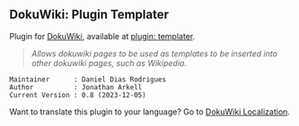 ## DokuWiki: Plugin Templater
Plugin for [DokuWiki](https://www.dokuwiki.org), available at [plugin: templater](https://www.dokuwiki.org/plugin:templater).

> _Allows dokuwiki pages to be used as templates to be inserted into other dokuwiki pages, such as Wikipedia._

    Maintainer      : Daniel Dias Rodrigues
    Author          : Jonathan Arkell
    Current Version : 0.8 (2023-12-05)

Want to translate this plugin to your language? Go to [DokuWiki Localization](https://translate.dokuwiki.org/plugin/templater).